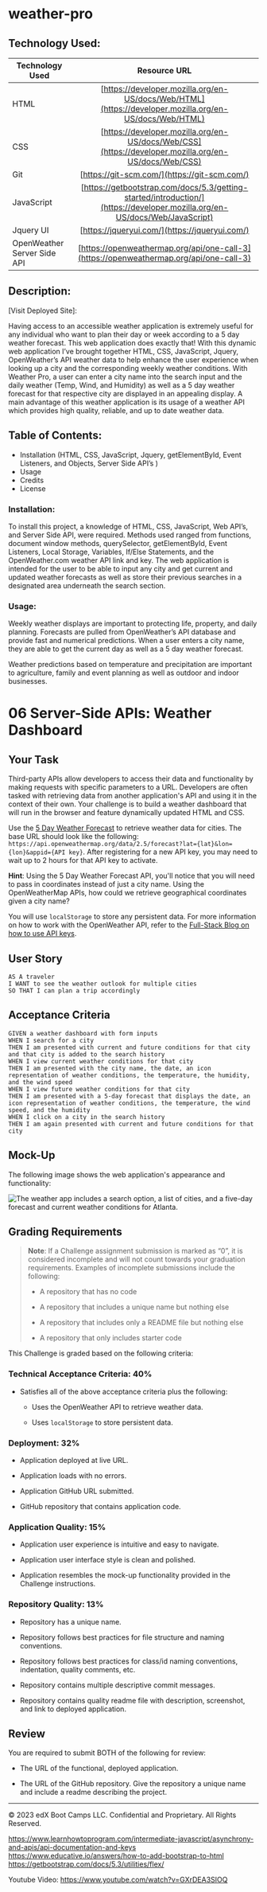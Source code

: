 # weather-pro

## Technology Used:
| Technology Used         | Resource URL           |
| ------------- |:-------------:|
| HTML    | [https://developer.mozilla.org/en-US/docs/Web/HTML](https://developer.mozilla.org/en-US/docs/Web/HTML) |
| CSS     | [https://developer.mozilla.org/en-US/docs/Web/CSS](https://developer.mozilla.org/en-US/docs/Web/CSS)      |
| Git | [https://git-scm.com/](https://git-scm.com/)     |
| JavaScript  | [https://getbootstrap.com/docs/5.3/getting-started/introduction/](https://developer.mozilla.org/en-US/docs/Web/JavaScript)      |
| Jquery UI  | [https://jqueryui.com/](https://jqueryui.com/)      |
| OpenWeather Server Side API | [https://openweathermap.org/api/one-call-3](https://openweathermap.org/api/one-call-3)      |



## Description:

[Visit Deployed Site]:

Having access to an accessible weather application is extremely useful for any individual who want to plan their day or week according to a 5 day weather forecast. This web application does exactly that! With this dynamic web application I’ve brought together HTML, CSS, JavaScript, Jquery, OpenWeather’s API weather data to help enhance the user experience when looking up a city and the corresponding weekly weather conditions. With Weather Pro, a user can enter a city name into the search input and the daily weather (Temp, Wind, and Humidity) as well as a 5 day weather forecast for that respective city are displayed in an appealing display. 
A main advantage of this weather application is its usage of a weather API which provides high quality, reliable, and up to date weather data. 




## Table of Contents:
* Installation (HTML, CSS, JavaScript, Jquery, getElementById, Event Listeners, and Objects, Server Side API’s )
* Usage
* Credits
* License


### Installation:

To install this project, a knowledge of HTML, CSS, JavaScript, Web API’s, and Server Side API,  were required. Methods used ranged from functions, document window methods, querySelector, getElementById, Event Listeners, Local Storage, Variables, If/Else Statements, and the OpenWeather.com weather API link and key. The web application is intended for the user to be able to input any city and get current and updated weather forecasts as well as store their previous searches in a designated area underneath the search section. 



### Usage:

Weekly weather displays are important to protecting life, property, and daily planning. Forecasts are pulled from OpenWeather’s API database and provide fast and numerical predictions.  When a user enters a city name, they are able to get the current day as well as a 5 day weather forecast. 

Weather predictions based on temperature and precipitation are important to agriculture, family and event planning as well as outdoor and indoor businesses. 























# 06 Server-Side APIs: Weather Dashboard

## Your Task

Third-party APIs allow developers to access their data and functionality by making requests with specific parameters to a URL. Developers are often tasked with retrieving data from another application's API and using it in the context of their own. Your challenge is to build a weather dashboard that will run in the browser and feature dynamically updated HTML and CSS.

Use the [5 Day Weather Forecast](https://openweathermap.org/forecast5) to retrieve weather data for cities. The base URL should look like the following: `https://api.openweathermap.org/data/2.5/forecast?lat={lat}&lon={lon}&appid={API key}`. After registering for a new API key, you may need to wait up to 2 hours for that API key to activate.

**Hint**: Using the 5 Day Weather Forecast API, you'll notice that you will need to pass in coordinates instead of just a city name. Using the OpenWeatherMap APIs, how could we retrieve geographical coordinates given a city name?

You will use `localStorage` to store any persistent data. For more information on how to work with the OpenWeather API, refer to the [Full-Stack Blog on how to use API keys](https://coding-boot-camp.github.io/full-stack/apis/how-to-use-api-keys).

## User Story

```
AS A traveler
I WANT to see the weather outlook for multiple cities
SO THAT I can plan a trip accordingly
```

## Acceptance Criteria

```
GIVEN a weather dashboard with form inputs
WHEN I search for a city
THEN I am presented with current and future conditions for that city and that city is added to the search history
WHEN I view current weather conditions for that city
THEN I am presented with the city name, the date, an icon representation of weather conditions, the temperature, the humidity, and the wind speed
WHEN I view future weather conditions for that city
THEN I am presented with a 5-day forecast that displays the date, an icon representation of weather conditions, the temperature, the wind speed, and the humidity
WHEN I click on a city in the search history
THEN I am again presented with current and future conditions for that city
```

## Mock-Up

The following image shows the web application's appearance and functionality:

![The weather app includes a search option, a list of cities, and a five-day forecast and current weather conditions for Atlanta.](./Assets/06-server-side-apis-homework-demo.png)

## Grading Requirements

> **Note**: If a Challenge assignment submission is marked as “0”, it is considered incomplete and will not count towards your graduation requirements. Examples of incomplete submissions include the following:
>
> * A repository that has no code
>
> * A repository that includes a unique name but nothing else
>
> * A repository that includes only a README file but nothing else
>
> * A repository that only includes starter code

This Challenge is graded based on the following criteria: 

### Technical Acceptance Criteria: 40%

* Satisfies all of the above acceptance criteria plus the following:

    * Uses the OpenWeather API to retrieve weather data.

    * Uses `localStorage` to store persistent data.

### Deployment: 32%

* Application deployed at live URL.

* Application loads with no errors.

* Application GitHub URL submitted.

* GitHub repository that contains application code.

### Application Quality: 15%

* Application user experience is intuitive and easy to navigate.

* Application user interface style is clean and polished.

* Application resembles the mock-up functionality provided in the Challenge instructions.

### Repository Quality: 13%

* Repository has a unique name.

* Repository follows best practices for file structure and naming conventions.

* Repository follows best practices for class/id naming conventions, indentation, quality comments, etc.

* Repository contains multiple descriptive commit messages.

* Repository contains quality readme file with description, screenshot, and link to deployed application.

## Review

You are required to submit BOTH of the following for review:

* The URL of the functional, deployed application.

* The URL of the GitHub repository. Give the repository a unique name and include a readme describing the project.

- - -
© 2023 edX Boot Camps LLC. Confidential and Proprietary. All Rights Reserved.


https://www.learnhowtoprogram.com/intermediate-javascript/asynchrony-and-apis/api-documentation-and-keys
https://www.educative.io/answers/how-to-add-bootstrap-to-html 
https://getbootstrap.com/docs/5.3/utilities/flex/


Youtube Video: 
https://www.youtube.com/watch?v=GXrDEA3SIOQ
